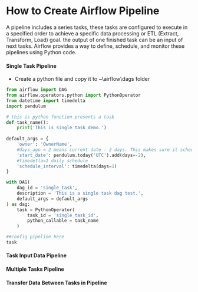 # How to Create Airflow Pipeline
A pipeline includes a series tasks, these tasks are configured to execute in a specified order to achieve a specific data processing or ETL (Extract, Transform, Load) goal. the output of one finished task can be an input of next tasks. Airflow provides a way to define, schedule, and monitor these pipelines using Python code.
#### Single Task Pipeline
* Create a python file and copy it to ~\airflow\dags folder
```python
from airflow import DAG
from airflow.operators.python import PythonOperator
from datetime import timedelta
import pendulum

# this is python function presents a task
def task_name():
    print('This is single task demo.')
    
default_args = {
    'owner': 'OwnerName',
    #days_ago = 2 means current date - 2 days. This makes sure it schedule correctly to current day
    'start_date': pendulum.today('UTC').add(days=-2),
    #timedetla=1 daily schedule
    'schedule_interval': timedelta(days=1)
}

with DAG(
    dag_id = 'single_task',
    description = 'This is a single task dag test.',
    default_args = default_args
) as dag:
    task = PythonOperator(
        task_id = 'single_task_id',
        python_callable = task_name
    )

##config pipeline here
task
```
#### Task Input Data Pipeline

#### Multiple Tasks Pipeline

#### Transfer Data Between Tasks in Pipeline

